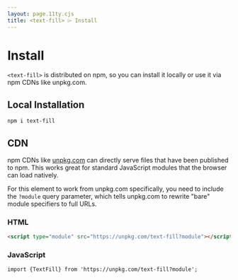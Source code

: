 ```yaml
---
layout: page.11ty.cjs
title: <text-fill> ⌲ Install
---
```


# Install

`<text-fill>` is distributed on npm, so you can install it locally or use it via npm CDNs like unpkg.com.

## Local Installation

```bash
npm i text-fill
```

## CDN

npm CDNs like [unpkg.com]() can directly serve files that have been published to npm. This works great for standard JavaScript modules that the browser can load natively.

For this element to work from unpkg.com specifically, you need to include the `?module` query parameter, which tells unpkg.com to rewrite "bare" module specifiers to full URLs.

### HTML

```html
<script type="module" src="https://unpkg.com/text-fill?module"></script>
```

### JavaScript

```html
import {TextFill} from 'https://unpkg.com/text-fill?module';
```
